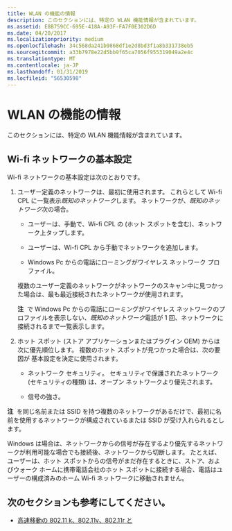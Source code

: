 ```yaml
---
title: WLAN の機能の情報
description: このセクションには、特定の WLAN 機能情報が含まれています。
ms.assetid: E8B759CC-695E-418A-A93F-FA7F0E302D6D
ms.date: 04/20/2017
ms.localizationpriority: medium
ms.openlocfilehash: 34c568da241b9868df1e2d8bd3f1a8b331738eb5
ms.sourcegitcommit: a33b7978e22d5bb9f65ca7056f955319049a2e4c
ms.translationtype: MT
ms.contentlocale: ja-JP
ms.lasthandoff: 01/31/2019
ms.locfileid: "56530598"
---
```

# <a name="wlan-feature-information"></a>WLAN の機能の情報


このセクションには、特定の WLAN 機能情報が含まれています。

## <a name="wi-fi-network-preference"></a>Wi-fi ネットワークの基本設定


Wi-fi ネットワークの基本設定は次のとおりです。

1.  ユーザー定義のネットワークは、最初に使用されます。 これらとして Wi-fi CPL に一覧表示*既知のネットワーク*します。 ネットワークが、*既知のネットワーク*次の場合。

    -   ユーザーは、手動で、Wi-fi CPL の (ホット スポットを含む)、ネットワーク上タップします。

    -   ユーザーは、Wi-fi CPL から手動でネットワークを追加します。

    -   Windows Pc からの電話にローミングがワイヤレス ネットワーク プロファイル。

    複数のユーザー定義のネットワークがネットワークのスキャン中に見つかった場合は、最も最近接続されたネットワークが使用されます。

    **注**  で Windows Pc からの電話にローミングがワイヤレス ネットワークのプロファイルを表示しない、*既知のネットワーク*電話が 1 回、ネットワークに接続されるまで一覧表示します。

     

2.  ホット スポット (ストア アプリケーションまたはプラグイン OEM) からは次に優先順位します。 複数のホット スポットが見つかった場合は、次の要因が 基本設定を決定に使用されます。

    -   ネットワーク セキュリティ。 セキュリティで保護されたネットワーク (セキュリティの種類) は、オープン ネットワークより優先されます。

    -   信号の強さ。

**注**  を同じ名前または SSID を持つ複数のネットワークがあるだけで、最初に名前を使用するネットワークが構成されているまたは SSID が受け入れられるとします。 

Windows は場合は、ネットワークからの信号が存在するより優先するネットワークが利用可能な場合でも接続後、ネットワークから切断します。 たとえば、ユーザーは、ホット スポットからの信号がまだ存在するときに、ストア、およびウォーク ホームに携帯電話会社のホット スポットに接続する場合、電話はユーザーの構成済みのホーム Wi-fi ネットワークに移動されません。

## <a name="also-in-this-section"></a>次のセクションも参考にしてください。

-   [高速移動の 802.11 k、802.11v、802.11r と](fast-roaming-with-802-11k--802-11v--and-802-11r.md)